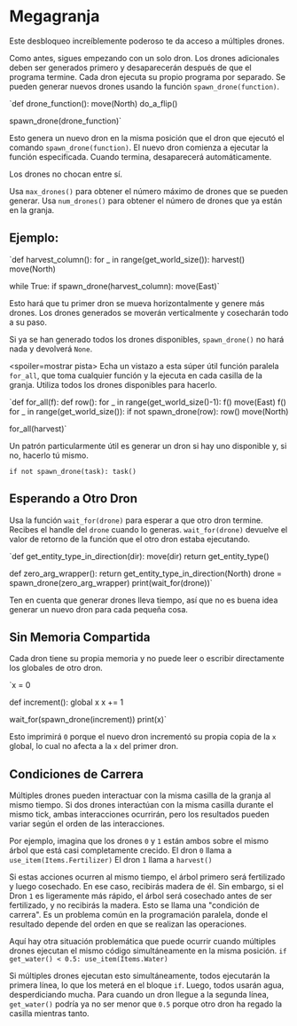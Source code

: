 # Megagranja
Este desbloqueo increíblemente poderoso te da acceso a múltiples drones. 

Como antes, sigues empezando con un solo dron. Los drones adicionales deben ser generados primero y desaparecerán después de que el programa termine.
Cada dron ejecuta su propio programa por separado. Se pueden generar nuevos drones usando la función `spawn_drone(function)`.

`def drone_function():
    move(North)
    do_a_flip()

spawn_drone(drone_function)`

Esto genera un nuevo dron en la misma posición que el dron que ejecutó el comando `spawn_drone(function)`. El nuevo dron comienza a ejecutar la función especificada. Cuando termina, desaparecerá automáticamente.

Los drones no chocan entre sí. 

Usa `max_drones()` para obtener el número máximo de drones que se pueden generar.
Usa `num_drones()` para obtener el número de drones que ya están en la granja.


## Ejemplo:
`def harvest_column():
    for _ in range(get_world_size()):
        harvest()
        move(North)

while True:
    if spawn_drone(harvest_column):
        move(East)`

Esto hará que tu primer dron se mueva horizontalmente y genere más drones. Los drones generados se moverán verticalmente y cosecharán todo a su paso.

Si ya se han generado todos los drones disponibles, `spawn_drone()` no hará nada y devolverá `None`.

<spoiler=mostrar pista> Echa un vistazo a esta súper útil función paralela `for_all`, que toma cualquier función y la ejecuta en cada casilla de la granja. Utiliza todos los drones disponibles para hacerlo.

`def for_all(f):
	def row():
		for _ in range(get_world_size()-1):
			f()
			move(East)
		f()
	for _ in range(get_world_size()):
		if not spawn_drone(row):
			row()
		move(North)

for_all(harvest)`

Un patrón particularmente útil es generar un dron si hay uno disponible y, si no, hacerlo tú mismo.

`if not spawn_drone(task):
	task()`
</spoiler>

## Esperando a Otro Dron
Usa la función `wait_for(drone)` para esperar a que otro dron termine. Recibes el handle del `drone` cuando lo generas.
`wait_for(drone)` devuelve el valor de retorno de la función que el otro dron estaba ejecutando.

`def get_entity_type_in_direction(dir):
    move(dir)
    return get_entity_type()

def zero_arg_wrapper():
    return get_entity_type_in_direction(North)
drone = spawn_drone(zero_arg_wrapper)
print(wait_for(drone))`

Ten en cuenta que generar drones lleva tiempo, así que no es buena idea generar un nuevo dron para cada pequeña cosa.

## Sin Memoria Compartida
Cada dron tiene su propia memoria y no puede leer o escribir directamente los globales de otro dron.

`x = 0

def increment():
    global x
    x += 1

wait_for(spawn_drone(increment))
print(x)`

Esto imprimirá `0` porque el nuevo dron incrementó su propia copia de la `x` global, lo cual no afecta a la `x` del primer dron.

## Condiciones de Carrera
Múltiples drones pueden interactuar con la misma casilla de la granja al mismo tiempo. Si dos drones interactúan con la misma casilla durante el mismo tick, ambas interacciones ocurrirán, pero los resultados pueden variar según el orden de las interacciones.

Por ejemplo, imagina que los drones `0` y `1` están ambos sobre el mismo árbol que está casi completamente crecido.
El dron `0` llama a
`use_item(Items.Fertilizer)`
El dron `1` llama a
`harvest()`

Si estas acciones ocurren al mismo tiempo, el árbol primero será fertilizado y luego cosechado. En ese caso, recibirás madera de él. Sin embargo, si el Dron `1` es ligeramente más rápido, el árbol será cosechado antes de ser fertilizado, y no recibirás la madera.
Esto se llama una "condición de carrera". Es un problema común en la programación paralela, donde el resultado depende del orden en que se realizan las operaciones.

Aquí hay otra situación problemática que puede ocurrir cuando múltiples drones ejecutan el mismo código simultáneamente en la misma posición.
`if get_water() < 0.5:
    use_item(Items.Water)`

Si múltiples drones ejecutan esto simultáneamente, todos ejecutarán la primera línea, lo que los meterá en el bloque `if`. Luego, todos usarán agua, desperdiciando mucha.
Para cuando un dron llegue a la segunda línea, `get_water()` podría ya no ser menor que `0.5` porque otro dron ha regado la casilla mientras tanto.